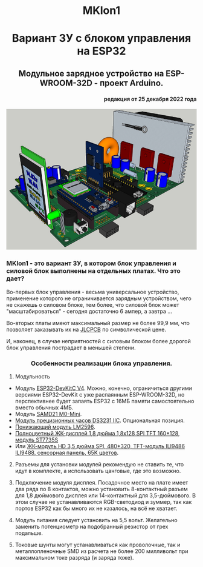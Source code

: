 # <p align="center">MKlon1
# <p align="center">Вариант ЗУ с блоком управления на ESP32
## <p align="center">Модульное зарядное устройство на ESP-WROOM-32D - проект Arduino.
#### <p align="right">редакция от 25 декабря 2022 года

![](https://github.com/olmoro/MKlon1/blob/main/MKlon/%D0%98%D0%B7%D0%BE%D0%B1%D1%80%D0%B0%D0%B6%D0%B5%D0%BD%D0%B8%D1%8F/MKlon1full.png?raw=true)

### MKlon1 - это вариант ЗУ, в котором блок управления и силовой  блок выполнены на отдельных платах. Что это дает?

Во-первых блок управления - весьма универсальное устройство, применение которого не ограничивается зарядным устройством, чего не скажешь о силовом блоке, тем более, что силовой блок может "масштабироваться" - сегодня достаточно 6 ампер, а завтра ...

Во-вторых платы имеют максимальный размер не более 99,9 мм, что позволяет заказывать их на [JLCPCB](https://jlcpcb.com/) по символической цене.

И, наконец, в случае неприятностей с силовым блоком более дорогой блок управления пострадает в меньшей степени.

### <p align="center">Особенности реализации блока управления.

1. Модульность
  - Модуль [ESP32-DevKitC V4](https://aliexpress.ru/item/4000090521976.html?sku_id=12000029209753874&spm=a2g2w.productlist.search_results.11.73194aa62fyZl2). Можно, конечно, ограничиться другими версиями ESP32-DevKit с уже распаянным ESP-WROOM-32D, но перспективнее будет запаять ESP32 с 16МБ памяти самостоятельно вместо обычных 4МБ.
  - Модуль [SAMD21 M0-Mini](https://aliexpress.ru/item/4000169610268.html?sku_id=10000014439572098&spm=a2g2w.productlist.search_results.0.3e1d4aa6X9e9wa). 
  - [Модуль прецизионных часов DS3231 IIC](https://aliexpress.ru/item/32822420722.html?sku_id=10000000337849443&spm=a2g2w.productlist.search_results.0.282f4aa6NF9AEI). Опциональная позиция.
  - [Понижающий модуль LM2596](https://aliexpress.ru/item/32464248769.html?sku_id=66628643348&spm=a2g2w.productlist.search_results.0.24134aa6Yv9n3p).
  - [Полноцветный ЖК-дисплей 1,8 дюйма 1,8x128 SPI TFT 160*128, модуль ST7735S](https://aliexpress.ru/item/1005003768467259.html?sku_id=12000027098966793&spm=a2g2w.productlist.search_results.0.4e024aa67UD2Mu)
  - Или [ЖК-модуль HD 3,5 дюйма SPI, 480*320, TFT-модуль ILI9486 ILI9488, сенсорная панель, 65K цветов](https://sl.aliexpress.ru/p?key=ypWZtdN).  

2. Разъемы для установки модулей рекомендую не ставить те, что идут в комплекте, а использовать цанговые, где это возможно.

3. Подключение модуля дисплея. Посадочное место на плате имеет два ряда по 8 контактов, можно установить 8-контактный разъем для 1,8 дюймового дисплея или 14-контактный для 3,5-дюймового. В этом случае не устанавливаются RGB-светодиод и зуммер, так как портов ESP32 как бы много их не казалось, на всё не хватает.

4. Модуль питания следует установить на 5,5 вольт. Желательно заменить потенциометр на подобранный резистор от грех подальше.

5. Токовые шунты могут устанавливаться как проволочные, так и металлопленочные SMD из расчета не более 200 милливольт при максимальном токе разряда (и заряда тоже).


